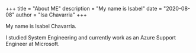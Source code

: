 +++
title = "About ME"
description = "My name is Isabel"
date = "2020-08-08"
author = "Isa Chavarria"
+++

My name is Isabel Chavarria. 

I studied System Engineering and currently work as an Azure Support Engineer at Microsoft.





